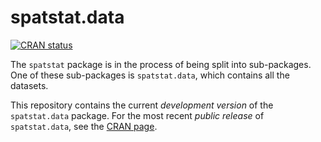 # spatstat.data

[![CRAN status](http://www.r-pkg.org/badges/version/spatstat.data)](http://cran.r-project.org/web/packages/spatstat.data)

The `spatstat` package is in the process of being split into
sub-packages. One of these sub-packages is `spatstat.data`,
which contains all the datasets.

This repository contains the current _development version_ of the
`spatstat.data` package. For the most recent _public release_ of
`spatstat.data`, see the [CRAN page](https://cran.r-project.org/web/packages/spatstat.data).



